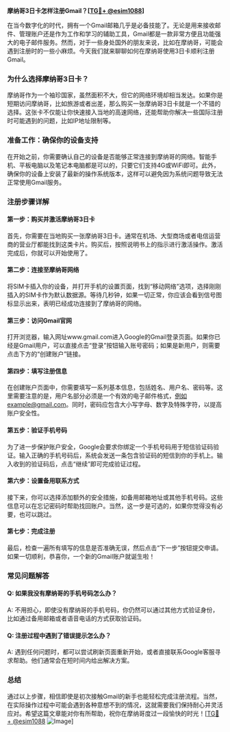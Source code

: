 **摩纳哥3日卡怎样注册Gmail？[[TG💪+ @esim1088](https://t.me/s/esim1088)]**

在当今数字化的时代，拥有一个Gmail邮箱几乎是必备技能了。无论是用来接收邮件、管理账户还是作为工作和学习的辅助工具，Gmail都是一款非常方便且功能强大的电子邮件服务。然而，对于一些身处国外的朋友来说，比如在摩纳哥，可能会遇到注册时的一些小麻烦。今天我们就来聊聊如何在摩纳哥使用3日卡顺利注册Gmail。

### **为什么选择摩纳哥3日卡？**

摩纳哥作为一个袖珍国家，虽然面积不大，但它的网络环境却相当发达。如果你是短期访问摩纳哥，比如旅游或者出差，那么购买一张摩纳哥3日卡就是一个不错的选择。这张卡不仅能让你快速接入当地的高速网络，还能帮助你解决一些国际注册时可能遇到的问题，比如IP地址限制等。

### **准备工作：确保你的设备支持**

在开始之前，你需要确认自己的设备是否能够正常连接到摩纳哥的网络。智能手机、平板电脑以及笔记本电脑都是可以的，只要它们支持4G或WiFi即可。此外，确保你的设备上安装了最新的操作系统版本，这样可以避免因为系统问题导致无法正常使用Gmail服务。

### **注册步骤详解**

#### **第一步：购买并激活摩纳哥3日卡**
首先，你需要在当地购买一张摩纳哥3日卡。通常在机场、大型商场或者电信运营商的营业厅都能找到这类卡片。购买后，按照说明书上的指示进行激活操作。激活完成后，你就可以开始使用了。

#### **第二步：连接至摩纳哥网络**
将SIM卡插入你的设备，并打开手机的设置页面，找到“移动网络”选项，选择刚刚插入的SIM卡作为默认数据源。等待几秒钟，如果一切正常，你应该会看到信号图标显示出来，表明已经成功连接到了摩纳哥的网络。

#### **第三步：访问Gmail官网**
打开浏览器，输入网址www.gmail.com进入Google的Gmail登录页面。如果你已经是Gmail用户，可以直接点击“登录”按钮输入账号密码；如果是新用户，则需要点击下方的“创建账户”链接。

#### **第四步：填写注册信息**
在创建账户页面中，你需要填写一系列基本信息，包括姓名、用户名、密码等。这里需要注意的是，用户名部分必须是一个有效的电子邮件格式，例如example@gmail.com。同时，密码应包含大小写字母、数字及特殊字符，以提高账户安全性。

#### **第五步：验证手机号码**
为了进一步保护账户安全，Google会要求你绑定一个手机号码用于短信验证码验证。输入正确的手机号码后，系统会发送一条包含验证码的短信到你的手机上。输入收到的验证码后，点击“继续”即可完成验证过程。

#### **第六步：设置备用联系方式**
接下来，你可以选择添加额外的安全措施，如备用邮箱地址或其他手机号码。这些信息可以在忘记密码时帮助找回账户。当然，这一步是可选的，如果你觉得没有必要，也可以跳过。

#### **第七步：完成注册**
最后，检查一遍所有填写的信息是否准确无误，然后点击“下一步”按钮提交申请。如果一切顺利，恭喜你，一个新的Gmail账户就诞生啦！

### **常见问题解答**

#### **Q: 如果我没有摩纳哥的手机号码怎么办？**
A: 不用担心，即使没有摩纳哥的手机号码，你仍然可以通过其他方式验证身份，比如通过备用邮箱或者语音电话的方式获取验证码。

#### **Q: 注册过程中遇到了错误提示怎么办？**
A: 遇到任何问题时，都可以尝试刷新页面重新开始，或者直接联系Google客服寻求帮助。他们通常会在短时间内给出解决方案。

### **总结**

通过以上步骤，相信即使是初次接触Gmail的新手也能轻松完成注册流程。当然，在实际操作过程中可能会遇到各种意想不到的情况，这就需要我们保持耐心并灵活应对。希望这篇文章能对你有所帮助，祝你在摩纳哥度过一段愉快的时光！[[TG💪+ @esim1088](https://t.me/s/esim1088) ![Image](https://i.postimg.cc/4NQfJmqS/Snipaste-2025-05-13-00-14-12.png)]